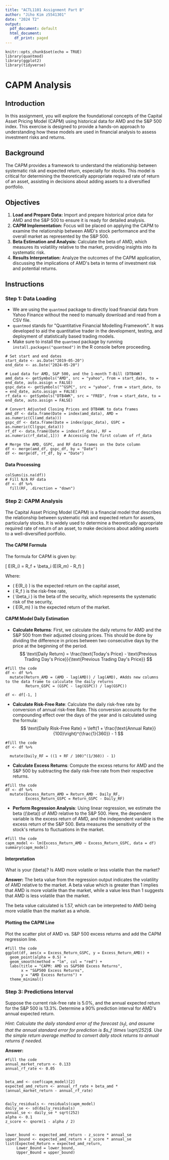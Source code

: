 ```yaml
---
title: "ACTL1101 Assignment Part B"
author: "Jiho Kim z5541301"
date: "2024 T2"
output:
  pdf_document: default
  html_document:
    df_print: paged
---
```


```{r setup, include=FALSE}
knitr::opts_chunk$set(echo = TRUE)
library(quantmod)
library(ggplot2)
library(tidyverse)
```

# CAPM Analysis

## Introduction

In this assignment, you will explore the foundational concepts of the Capital Asset Pricing Model (CAPM) using historical data for AMD and the S&P 500 index. This exercise is designed to provide a hands-on approach to understanding how these models are used in financial analysis to assess investment risks and returns.

## Background

The CAPM provides a framework to understand the relationship between systematic risk and expected return, especially for stocks. This model is critical for determining the theoretically appropriate required rate of return of an asset, assisting in decisions about adding assets to a diversified portfolio.

## Objectives

1. **Load and Prepare Data:** Import and prepare historical price data for AMD and the S&P 500 to ensure it is ready for detailed analysis.
2. **CAPM Implementation:** Focus will be placed on applying the CAPM to examine the relationship between AMD's stock performance and the overall market as represented by the S&P 500.
3. **Beta Estimation and Analysis:** Calculate the beta of AMD, which measures its volatility relative to the market, providing insights into its systematic risk.
4. **Results Interpretation:** Analyze the outcomes of the CAPM application, discussing the implications of AMD's beta in terms of investment risk and potential returns.

## Instructions

### Step 1: Data Loading

- We are using the `quantmod` package to directly load financial data from Yahoo Finance without the need to manually download and read from a CSV file.
- `quantmod` stands for "Quantitative Financial Modelling Framework". It was developed to aid the quantitative trader in the development, testing, and deployment of statistically based trading models.
- Make sure to install the `quantmod` package by running `install.packages("quantmod")` in the R console before proceeding.

```{r load-data}
# Set start and end dates
start_date <- as.Date("2019-05-20")
end_date <- as.Date("2024-05-20")

# Load data for AMD, S&P 500, and the 1-month T-Bill (DTB4WK)
amd_data <- getSymbols("AMD", src = "yahoo", from = start_date, to = end_date, auto.assign = FALSE)
gspc_data <- getSymbols("^GSPC", src = "yahoo", from = start_date, to = end_date, auto.assign = FALSE)
rf_data <- getSymbols("DTB4WK", src = "FRED", from = start_date, to = end_date, auto.assign = FALSE)

# Convert Adjusted Closing Prices and DTB4WK to data frames
amd_df <- data.frame(Date = index(amd_data), AMD = as.numeric(Cl(amd_data)))
gspc_df <- data.frame(Date = index(gspc_data), GSPC = as.numeric(Cl(gspc_data)))
rf_df <- data.frame(Date = index(rf_data), RF = as.numeric(rf_data[,1]))  # Accessing the first column of rf_data

# Merge the AMD, GSPC, and RF data frames on the Date column
df <- merge(amd_df, gspc_df, by = "Date")
df <- merge(df, rf_df, by = "Date")
```

#### Data Processing 
```{r data}
colSums(is.na(df))
# Fill N/A RF data
df <- df %>%
  fill(RF, .direction = "down") 
```

### Step 2: CAPM Analysis

The Capital Asset Pricing Model (CAPM) is a financial model that describes the relationship between systematic risk and expected return for assets, particularly stocks. It is widely used to determine a theoretically appropriate required rate of return of an asset, to make decisions about adding assets to a well-diversified portfolio.

#### The CAPM Formula
The formula for CAPM is given by:

\[ E(R_i) = R_f + \beta_i (E(R_m) - R_f) \]

Where:

- \( E(R_i) \) is the expected return on the capital asset,
- \( R_f \) is the risk-free rate,
- \( \beta_i \) is the beta of the security, which represents the systematic risk of the security,
- \( E(R_m) \) is the expected return of the market.



#### CAPM Model Daily Estimation

- **Calculate Returns**: First, we calculate the daily returns for AMD and the S&P 500 from their adjusted closing prices. This should be done by dividing the difference in prices between two consecutive days by the price at the beginning of the period.
$$
\text{Daily Return} = \frac{\text{Today's Price} - \text{Previous Trading Day's Price}}{\text{Previous Trading Day's Price}}
$$

```{r return}
#fill the code
df <- df %>%
  mutate(Return_AMD = (AMD - lag(AMD)) / lag(AMD), #Adds new columns to the data frame to calculate the daily returns
         Return_GSPC = (GSPC - lag(GSPC)) / lag(GSPC))

df <- df[-1, ]
```

- **Calculate Risk-Free Rate**: Calculate the daily risk-free rate by conversion of annual risk-free Rate. This conversion accounts for the compounding effect over the days of the year and is calculated using the formula:
$$
\text{Daily Risk-Free Rate} = \left(1 + \frac{\text{Annual Rate}}{100}\right)^{\frac{1}{360}} - 1
$$

```{r riskfree}
#fill the code
df <- df %>%
  
  mutate(Daily_RF = ((1 + RF / 100)^(1/360)) - 1)

```


- **Calculate Excess Returns**: Compute the excess returns for AMD and the S&P 500 by subtracting the daily risk-free rate from their respective returns.

```{r excess return}
#fill the code
df <- df %>%
  mutate(Excess_Return_AMD = Return_AMD - Daily_RF,
         Excess_Return_GSPC = Return_GSPC - Daily_RF)

```


- **Perform Regression Analysis**: Using linear regression, we estimate the beta (\(\beta\)) of AMD relative to the S&P 500. Here, the dependent variable is the excess return of AMD, and the independent variable is the excess return of the S&P 500. Beta measures the sensitivity of the stock's returns to fluctuations in the market.

```{r lm}
#fill the code
capm_model <- lm(Excess_Return_AMD ~ Excess_Return_GSPC, data = df)
summary(capm_model)

```


#### Interpretation

What is your \(\beta\)? Is AMD more volatile or less volatile than the market?

**Answer:**
The beta value from the regression output indicates the volatility of AMD relative to the market. A beta value which is greater than 1 implies that AMD is more volatile than the market, while a value less than 1 suggests that AMD is less volatile than the market.

The beta value calculated is 1.57, which can be interpreted to AMD being more volatile than the market as a whole.


#### Plotting the CAPM Line
Plot the scatter plot of AMD vs. S&P 500 excess returns and add the CAPM regression line.

```{r plot}
#fill the code
ggplot(df, aes(x = Excess_Return_GSPC, y = Excess_Return_AMD)) +
  geom_point(alpha = 0.5) +
  geom_smooth(method = "lm", col = "red") +
  labs(title = "CAPM: AMD vs S&P500 Excess Returns",
       x = "S&P500 Excess Returns",
       y = "AMD Excess Returns") +
  theme_minimal()

```

### Step 3: Predictions Interval
Suppose the current risk-free rate is 5.0%, and the annual expected return for the S&P 500 is 13.3%. Determine a 90% prediction interval for AMD's annual expected return.

*Hint: Calculate the daily standard error of the forecast ($s_f$), and assume that the annual standard error for prediction is $s_f \times \sqrt{252}$. Use the simple return average method to convert daily stock returns to annual returns if needed.*


**Answer:**

```{r pi}
#fill the code
annual_market_return <- 0.133
annual_rf_rate <- 0.05


beta_amd <- coef(capm_model)[2]
expected_amd_return <- annual_rf_rate + beta_amd * (annual_market_return - annual_rf_rate)


daily_residuals <- residuals(capm_model)
daily_se <- sd(daily_residuals)
annual_se <- daily_se * sqrt(252)
alpha <- 0.1
z_score <- qnorm(1 - alpha / 2)


lower_bound <- expected_amd_return - z_score * annual_se
upper_bound <- expected_amd_return + z_score * annual_se
list(Expected_Return = expected_amd_return,
     Lower_Bound = lower_bound,
     Upper_Bound = upper_bound)

```

